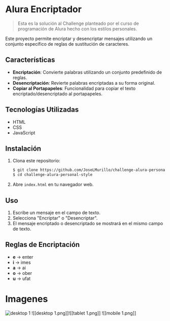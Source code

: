 # Alura Encriptador
>Esta es la solución al Challenge planteado por el curso de programación de Alura hecho con los estilos personales.

Este proyecto permite encriptar y desencriptar mensajes utilizando un conjunto específico de reglas de sustitución de caracteres.
## Características
- **Encriptación**: Convierte palabras utilizando un conjunto predefinido de reglas.
- **Desencriptación**: Revierte palabras encriptadas a su forma original.
- **Copiar al Portapapeles**: Funcionalidad para copiar el texto encriptado/desencriptado al portapapeles.
## Tecnologías Utilizadas
- HTML
- CSS
- JavaScript
## Instalación
1. Clona este repositorio:

   ```bash
   $ git clone https://github.com/JoseLMurillo/challenge-alura-personal-style.git
   $ cd challenge-alura-personal-style
   ```

2. Abre `index.html` en tu navegador web.
## Uso
1. Escribe un mensaje en el campo de texto.
2. Selecciona "Encriptar" o "Desencriptar".
3. El mensaje encriptado o desencriptado se mostrará en el mismo campo de texto.
## Reglas de Encriptación
- **e** → enter
- **i** → imes
- **a** → ai
- **o** → ober
- **u** → ufat

# Imagenes
![desktop 1](desktop%201.png)
![[desktop 1.png]]![[tablet 1.png]]
![[mobile 1.png]]
